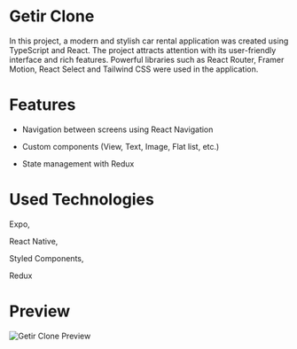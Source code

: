 # Getir Clone

In this project, a modern and stylish car rental application was created using TypeScript and React. The project attracts attention with its user-friendly interface and rich features. Powerful libraries such as React Router, Framer Motion, React Select and Tailwind CSS were used in the application.

# Features

- Navigation between screens using React Navigation

- Custom components (View, Text, Image, Flat list, etc.)

- State management with Redux

# Used Technologies

Expo,

React Native,

Styled Components,

Redux

# Preview

![Getir Clone Preview](assets/GetirClone.gif)
